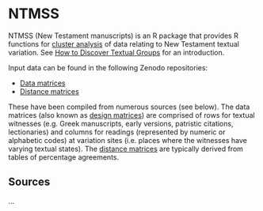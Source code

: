 # NTMSS

NTMSS (New Testament manuscripts) is an R package that provides R functions for [cluster analysis](https://en.wikipedia.org/wiki/Cluster_analysis) of data relating to New Testament textual variation. See [How to Discover Textual Groups](https://www.digitalstudies.org/articles/10.16995/dscn.291/) for an introduction.

Input data can be found in the following Zenodo repositories:

* [Data matrices](https://zenodo.org/record/4064629)
* [Distance matrices](https://zenodo.org/record/4064631)

These have been compiled from numerous sources (see below). The data matrices (also known as [design matrices](https://en.wikipedia.org/wiki/Design_matrix)) are comprised of rows for textual witnesses (e.g. Greek manuscripts, early versions, patristic citations, lectionaries) and columns for readings (represented by numeric or alphabetic codes) at variation sites (i.e. places where the witnesses have varying textual states). The [distance matrices](https://en.wikipedia.org/wiki/Distance_matrix) are typically derived from tables of percentage agreements.

## Sources

...

